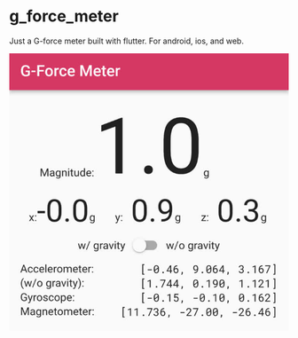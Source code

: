 # g_force_meter

Just a G-force meter built with flutter. For android, ios, and web.

![Demo](demo.jpg)